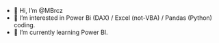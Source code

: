 - 👋 Hi, I’m @MBrcz
- 👀 I’m interested in Power Bi (DAX) / Excel (not-VBA) / Pandas (Python) coding.
- 🌱 I’m currently learning Power BI.

<!---
MBrcz/MBrcz is a ✨ special ✨ repository because its `README.md` (this file) appears on your GitHub profile.
You can click the Preview link to take a look at your changes.
--->
